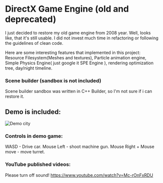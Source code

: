 # DirectX Game Engine (old and deprecated)

I just decided to restore my old game engine from 2008 year. Well, looks like, that it's still usable.
I did not invest much time in refactoring or following the guidelines of clean code. 

Here are some interesting features that implemented in this project: Resource Filesystem(Meshes and textures), Particle animation engine, Simple Physics Engine( just google it SPE Engine ), rendering optimization tree, day/night timeline.

### Scene builder (sandbox is not included)
Scene builder sandbox was written in C++ Builder, so I'm not sure if i can restore it.

## Demo is included:
![Demo city](https://github.com/RomanBelokurov/DirectXGameEngine_2008/blob/master/Documentation/gamedev_ru_3.jpg)
### Controls in demo game: 
WASD - Drive car.
Mouse Left - shoot machine gun.
Mouse Right + Mouse move - move turret.

### YouTube published videos:
Please turn off sound! 
https://www.youtube.com/watch?v=Mc-rOnFxRDU
